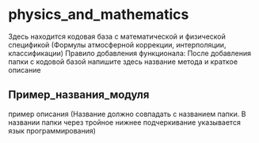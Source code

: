 # physics_and_mathematics
Здесь находится кодовая база с математической и физической спецификой  (Формулы атмосферной коррекции, интерполяции, классификации)
Правило добавления функционала: После добавления папки с кодовой базой напишите здесь название метода и краткое описание 

## Пример_названия_модуля
пример описания (Название должно совпадать с названием папки.  В названии папки через тройное нижнее подчеркивание указывается язык программирования)